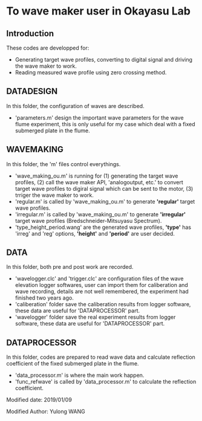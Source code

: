 # To wave maker user in Okayasu Lab

## Introduction

These codes are developped for:
* Generating target wave profiles, converting to digital signal and driving the wave maker to work.
* Reading measured wave profile using zero crossing method.

## DATADESIGN

In this folder, the configuration of waves are described.
* 'parameters.m' design the important wave parameters for the wave flume experiment, this is only useful for my case which deal with a fixed submerged plate in the flume.

## WAVEMAKING

In this folder, the 'm' files control everythings.
* 'wave_making_ou.m' is running for (1) generating the target wave profiles, (2) call the wave maker API, 'analogoutput, etc.' to convert target wave profiles to digiral signal which can be sent to the motor, (3) trriger the wave maker to work.
* 'regular.m' is called by 'wave_making_ou.m' to generate **'regular'** target wave profiles.
* 'irregular.m' is called by 'wave_making_ou.m' to generate **'irregular'** target wave profiles (Bredschneider-Mitsuyasu Spectrum).
* 'type_height_period.wang' are the generated wave profiles, **'type'** has 'irreg' and 'reg' options, **'height'** and **'period'** are user decided.

## DATA

In this folder, both pre and post work are recorded.
* 'wavelogger.clc' and 'trigger.clc' are configuration files of the wave elevation logger softwares, user can import them for caliberation and wave recording, details are not well remembered, the experiment had finished two years ago.
* 'caliberation' folder save the caliberation results from logger software, these data are useful for 'DATAPROCESSOR' part.
* 'wavelogger' folder save the real experiment results from logger software, these data are useful for 'DATAPROCESSOR' part.

## DATAPROCESSOR

In this folder, codes are prepared to read wave data and calculate reflection coefficient of the fixed submerged plate in the flume.
* 'data_processor.m' is where the main work happen.
* 'func_refwave' is called by 'data_processor.m' to calculate the reflection coefficient.

Modified date: 2019/01/09

Modified Author: Yulong WANG
